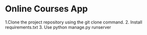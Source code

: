 # Online Courses App
1.Сlone the project repository using the git clone command.
2. Install requirements.txt
3. Use python manage.py runserver
